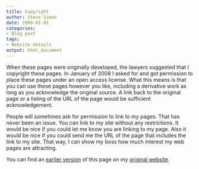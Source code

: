 ```yaml
---
title: Copyright
author: Steve Simon
date: 2000-01-01
categories:
- Blog post
tags:
- Website details
output: html_document
---
```


When these pages were originally developed, the lawyers suggested that I copyright these pages. In January of 2008 I asked for and got permission to place these pages under an open access license. What this means is that you can use these pages however you like, including a derivative work as long as you acknowledge the original source. A link back to the original page or a listing of the URL of the page would be sufficient acknowledgement.

<!---More--->

People will sometimes ask for permission to link to my pages. That has never been an issue. You can link to my site without any restrictions. It would be nice if you could let me know you are linking to my page. Also it would be nice if you could send me the URL of the page that includes the link to my site. That way, I can show my boss how much interest my web pages are attracting.

You can find an [earlier version](http://www.pmean.com/00/copyright.html) of this page on my [original website](http://www.pmean.com/original_site.html).
